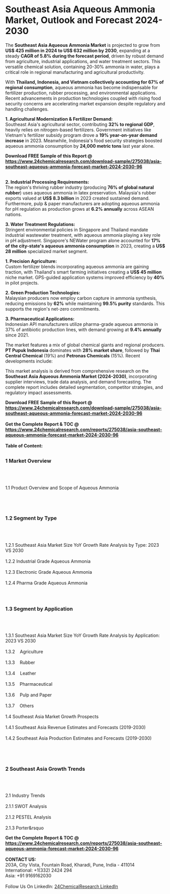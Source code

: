 <h1>Southeast Asia Aqueous Ammonia Market, Outlook and Forecast 2024-2030</h1><p>The <strong>Southeast Asia Aqueous Ammonia Market</strong> is projected to grow from <strong>US$ 425 million in 2024 to US$ 632 million by 2030</strong>, expanding at a steady <strong>CAGR of 5.8% during the forecast period</strong>, driven by robust demand from agriculture, industrial applications, and water treatment sectors. This versatile chemical solution, containing 20-30% ammonia in water, plays a critical role in regional manufacturing and agricultural productivity.</p><p>With <strong>Thailand, Indonesia, and Vietnam collectively accounting for 67% of regional consumption</strong>, aqueous ammonia has become indispensable for fertilizer production, rubber processing, and environmental applications. Recent advancements in production technologies coupled with rising food security concerns are accelerating market expansion despite regulatory and handling challenges.</p><p><strong>1. Agricultural Modernization &amp; Fertilizer Demand:</strong><br>
Southeast Asia's agricultural sector, contributing <strong>32% to regional GDP</strong>, heavily relies on nitrogen-based fertilizers. Government initiatives like Vietnam's fertilizer subsidy program drove a <strong>19% year-on-year demand increase</strong> in 2023. Meanwhile, Indonesia's food security strategies boosted aqueous ammonia consumption by <strong>24,000 metric tons</strong> last year alone.</p><div><b>Download FREE Sample of this Report @ 
            <a href="https://www.24chemicalresearch.com/download-sample/275038/asia-southeast-aqueous-ammonia-forecast-market-2024-2030-96">
            https://www.24chemicalresearch.com/download-sample/275038/asia-southeast-aqueous-ammonia-forecast-market-2024-2030-96</a></b></div><br><p><strong>2. Industrial Processing Requirements:</strong><br>
The region's thriving rubber industry (producing <strong>76% of global natural rubber</strong>) uses aqueous ammonia in latex preservation. Malaysia's rubber exports valued at <strong>US$ 8.3 billion</strong> in 2023 created sustained demand. Furthermore, pulp &amp; paper manufacturers are adopting aqueous ammonia for pH regulation as production grows at <strong>6.2% annually</strong> across ASEAN nations.</p><p><strong>3. Water Treatment Regulations:</strong><br>
Stringent environmental policies in Singapore and Thailand mandate industrial wastewater treatment, with aqueous ammonia playing a key role in pH adjustment. Singapore's NEWater program alone accounted for <strong>17% of the city-state's aqueous ammonia consumption</strong> in 2023, creating a <strong>US$ 28 million</strong> specialized market segment.</p><p><strong>1. Precision Agriculture:</strong><br>
Custom fertilizer blends incorporating aqueous ammonia are gaining traction, with Thailand's smart farming initiatives creating a <strong>US$ 45 million</strong> niche market. GPS-guided application systems improved efficiency by <strong>40%</strong> in pilot projects.</p><p><strong>2. Green Production Technologies:</strong><br>
Malaysian producers now employ carbon capture in ammonia synthesis, reducing emissions by <strong>62%</strong> while maintaining <strong>99.5% purity</strong> standards. This supports the region's net-zero commitments.</p><p><strong>3. Pharmaceutical Applications:</strong><br>
Indonesian API manufacturers utilize pharma-grade aqueous ammonia in 37% of antibiotic production lines, with demand growing at <strong>9.4% annually</strong> since 2021.</p><p>The market features a mix of global chemical giants and regional producers. <strong>PT Pupuk Indonesia</strong> dominates with <strong>28% market share</strong>, followed by <strong>Thai Central Chemical</strong> (19%) and <strong>Petronas Chemicals</strong> (15%). Recent developments include:</p><p>This market analysis is derived from comprehensive research on the <strong>Southeast Asia Aqueous Ammonia Market (2024-2030)</strong>, incorporating supplier interviews, trade data analysis, and demand forecasting. The complete report includes detailed segmentation, competitor strategies, and regulatory impact assessments.</p><div><b>Download FREE Sample of this Report @ 
            <a href="https://www.24chemicalresearch.com/download-sample/275038/asia-southeast-aqueous-ammonia-forecast-market-2024-2030-96">
            https://www.24chemicalresearch.com/download-sample/275038/asia-southeast-aqueous-ammonia-forecast-market-2024-2030-96</a></b></div><br><div><b>Get the Complete Report & TOC @ 
            <a href="https://www.24chemicalresearch.com/reports/275038/asia-southeast-aqueous-ammonia-forecast-market-2024-2030-96">
            https://www.24chemicalresearch.com/reports/275038/asia-southeast-aqueous-ammonia-forecast-market-2024-2030-96</a></b></div><br>
            <b>Table of Content:</b><p><h2><span style="font-size:16px"><strong>1 Market Overview&nbsp;&nbsp; &nbsp;</strong></span></h2><br />
<br />
<p>1.1 Product Overview and Scope of Aqueous Ammonia&nbsp;</p><br />
<br />
<h2><strong><span style="font-size:16px">1.2 Segment by Type&nbsp;&nbsp; &nbsp;</span></strong></h2><br />
<br />
<p>1.2.1 Southeast Asia Market Size YoY Growth Rate Analysis by Type: 2023 VS 2030&nbsp;&nbsp; &nbsp;<br /><br />
1.2.2 Industrial Grade Aqueous Ammonia&nbsp;&nbsp; &nbsp;<br /><br />
1.2.3 Electronic Grade Aqueous Ammonia<br /><br />
1.2.4 Pharma Grade Aqueous Ammonia<br /><br />
<br />
<h2><span style="font-size:16px"><strong>1.3 Segment by Application&nbsp;&nbsp;</strong></span></h2><br />
<br />
<p>1.3.1 Southeast Asia Market Size YoY Growth Rate Analysis by Application: 2023 VS 2030&nbsp;&nbsp; &nbsp;<br /><br />
1.3.2&nbsp;&nbsp; &nbsp;Agriculture<br /><br />
1.3.3&nbsp;&nbsp; &nbsp;Rubber<br /><br />
1.3.4&nbsp;&nbsp; &nbsp;Leather<br /><br />
1.3.5&nbsp;&nbsp; &nbsp;Pharmaceutical<br /><br />
1.3.6&nbsp;&nbsp; &nbsp;Pulp and Paper<br /><br />
1.3.7&nbsp;&nbsp; &nbsp;Others<br /><br />
1.4 Southeast Asia Market Growth Prospects&nbsp;&nbsp; &nbsp;<br /><br />
1.4.1 Southeast Asia Revenue Estimates and Forecasts (2019-2030)&nbsp;&nbsp; &nbsp;<br /><br />
1.4.2 Southeast Asia Production Estimates and Forecasts (2019-2030)&nbsp;&nbsp;</p><br />
<br />
<h2><span style="font-size:16px"><strong>2 Southeast Asia Growth Trends&nbsp;&nbsp; &nbsp;</strong></span></h2><br />
<br />
<p>2.1 Industry Trends&nbsp;&nbsp; &nbsp;<br /><br />
2.1.1 SWOT Analysis&nbsp;&nbsp; &nbsp;<br /><br />
2.1.2 PESTEL Analysis&nbsp;&nbsp; &nbsp;<br /><br />
2.1.3 Porter&rsquo</p><div><b>Get the Complete Report & TOC @ 
            <a href="https://www.24chemicalresearch.com/reports/275038/asia-southeast-aqueous-ammonia-forecast-market-2024-2030-96">
            https://www.24chemicalresearch.com/reports/275038/asia-southeast-aqueous-ammonia-forecast-market-2024-2030-96</a></b></div><br><b>CONTACT US:</b><br>
            203A, City Vista, Fountain Road, Kharadi, Pune, India - 411014<br>
            International: +1(332) 2424 294<br>
            Asia: +91 9169162030 <br><br>
            Follow Us On LinkedIn: <a href="https://www.linkedin.com/company/24chemicalresearch/">24ChemicalResearch LinkedIn</a>